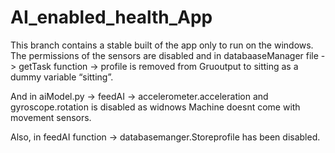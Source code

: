 # AI_enabled_health_App
This branch contains a stable built of the app only to run on the windows.
The permissions of the sensors are disabled and in databaaseManager file -> getTask function -> profile is removed from 
Gruoutput to sitting as a dummy variable “sitting”.

And in aiModel.py -> feedAI -> accelerometer.acceleration and gyroscope.rotation is disabled as widnows Machine doesnt come with movement sensors.

Also, in feedAI function -> databasemanger.Storeprofile has been disabled. 
